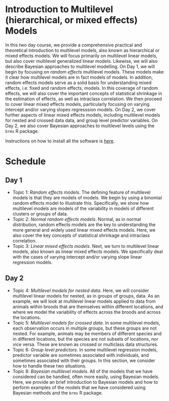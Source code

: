 # Introduction to Multilevel (hierarchical, or mixed effects) Models

In this two day course, we provide a comprehensive practical and theoretical introduction to multilevel models, also known as hierarchical or mixed effects models.
We will focus primarily on multilevel linear models, but also cover multilevel generalized linear models.
Likewise, we will also describe Bayesian approaches to multilevel modelling.
On Day 1, we will begin by focusing on *random effects* multilevel models.
These models make it clear how multilevel models are in fact models of models.
In addition, random effects models serve as a solid basis for understanding mixed effects, i.e. fixed and random effects, models.
In this coverage of random effects, we will also cover the important concepts of statistical shrinkage in the estimation of effects, as well as intraclass correlation.
We then proceed to cover linear mixed effects models, particularly focusing on varying intercept and/or varying slopes regresssion models.
On Day 2, we cover further aspects of linear mixed effects models, including multilevel models for nested and crossed data data, and group level predictor variables.
On Day 2, we also cover Bayesian approaches to multilevel levels using the `brms` R package.

Instructions on how to install all the software is [here](software.md).


# Schedule

## Day 1 

* Topic 1: *Random effects models*. The defining feature of multilevel models is that they are models of models. We begin by using a binomial random effects model to illustrate this. Specifically, we show how multilevel models are models of the variability in models of different clusters or groups of data.
* Topic 2: *Normal random effects models*. Normal, as in normal distribution, random effects models are the key to understanding the more general and widely used linear mixed effects models. Here, we also cover the key concepts of statistical shrinkage and intraclass correlation.
* Topic 3: *Linear mixed effects models*. Next, we turn to multilevel linear models, also known as linear mixed effects models. We specifically deal with the cases of varying intercept and/or varying slope linear regression models.

## Day 2

* Topic 4: *Multilevel models for nested data*. Here, we will consider multilevel linear models for nested, as in groups of groups, data. As an example, we will look at multilevel linear models applied to data from animals within broods that are themselves within different locations, and where we model the variability of effects across the broods and across the locations.
* Topic 5: *Multilevel models for crossed data*. In some multilevel models, each observation occurs in multiple groups, but these groups are not nested. For example, animals may be members of different species and in different locations, but the species are not subsets of locations, nor vice versa. These are known as crossed or multiclass data structures. 
* Topic 6: *Group level predictors*. In some multilevel regression models, predictor variable are sometimes associated with individuals, and sometimes associated with their groups. In this section, we consider how to handle these two situations.
* Topic 8: *Bayesian multilevel models*. All of the models that we have considered can be handled, often more easily, using Bayesian models. Here, we provide an brief introduction to Bayesian models and how to perform examples of the models that we have considered using Bayesian methods and the `brms` R package.


